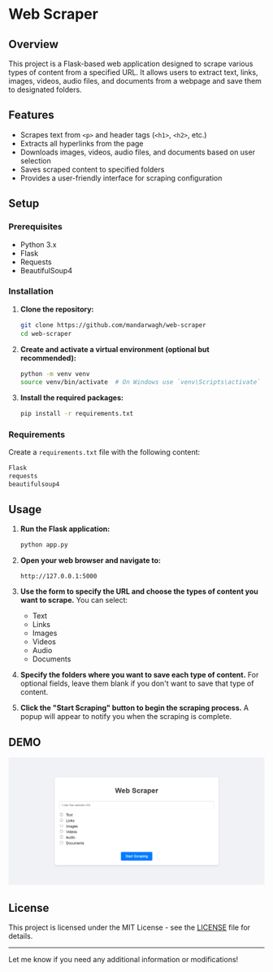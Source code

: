 # Web Scraper

## Overview

This project is a Flask-based web application designed to scrape various types of content from a specified URL. It allows users to extract text, links, images, videos, audio files, and documents from a webpage and save them to designated folders.

## Features

- Scrapes text from `<p>` and header tags (`<h1>`, `<h2>`, etc.)
- Extracts all hyperlinks from the page
- Downloads images, videos, audio files, and documents based on user selection
- Saves scraped content to specified folders
- Provides a user-friendly interface for scraping configuration

## Setup

### Prerequisites

- Python 3.x
- Flask
- Requests
- BeautifulSoup4

### Installation

1. **Clone the repository:**

    ```bash
    git clone https://github.com/mandarwagh/web-scraper
    cd web-scraper
    ```

2. **Create and activate a virtual environment (optional but recommended):**

    ```bash
    python -m venv venv
    source venv/bin/activate  # On Windows use `venv\Scripts\activate`
    ```

3. **Install the required packages:**

    ```bash
    pip install -r requirements.txt
    ```

### Requirements

Create a `requirements.txt` file with the following content:

```
Flask
requests
beautifulsoup4
```

## Usage

1. **Run the Flask application:**

    ```bash
    python app.py
    ```

2. **Open your web browser and navigate to:**

    ```
    http://127.0.0.1:5000
    ```

3. **Use the form to specify the URL and choose the types of content you want to scrape.** You can select:
   - Text
   - Links
   - Images
   - Videos
   - Audio
   - Documents

4. **Specify the folders where you want to save each type of content.** For optional fields, leave them blank if you don't want to save that type of content.

5. **Click the "Start Scraping" button to begin the scraping process.** A popup will appear to notify you when the scraping is complete.

## DEMO

![DEMO](https://github.com/mandarwagh9/web-scraper/blob/main/webscraper.PNG?raw=true)

## License

This project is licensed under the MIT License - see the [LICENSE](LICENSE) file for details.

---

Let me know if you need any additional information or modifications!
